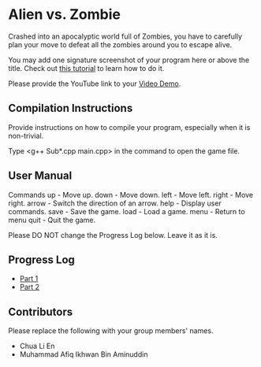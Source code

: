 # Alien vs. Zombie

Crashed into an apocalyptic world full of Zombies, you have to carefully plan your move to defeat all the zombies around you to escape alive. 

You may add one signature screenshot of your program here or above the title. Check out [this tutorial](https://www.digitalocean.com/community/tutorials/markdown-markdown-images) to learn how to do it.

Please provide the YouTube link to your [Video Demo](https://www.youtube.com/watch?v=zEpa2YtSvnM).

## Compilation Instructions

Provide instructions on how to compile your program, especially when it is non-trivial.

Type <g++ Sub\*.cpp main.cpp> in the command to open the game file.  

## User Manual

Commands
 up    - Move up.
 down  - Move down.
 left  - Move left.
 right - Move right.
 arrow - Switch the direction of an arrow.
 help  - Display user commands.
 save  - Save the game.
 load  - Load a game.
 menu  - Return to menu
 quit  - Quit the game. 

Please DO NOT change the Progress Log below. Leave it as it is.

## Progress Log

- [Part 1](PART1.md)
- [Part 2](PART2.md)

## Contributors

Please replace the following with your group members' names. 

- Chua Li En
- Muhammad Afiq Ikhwan Bin Aminuddin


